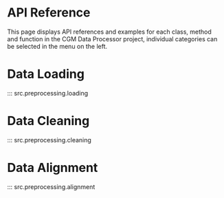 # API Reference

This page displays API references and examples for each class, method and function in
the CGM Data Processor project, individual categories can be selected in the menu on 
the left.

# Data Loading
::: src.preprocessing.loading
# Data Cleaning
::: src.preprocessing.cleaning
# Data Alignment
::: src.preprocessing.alignment